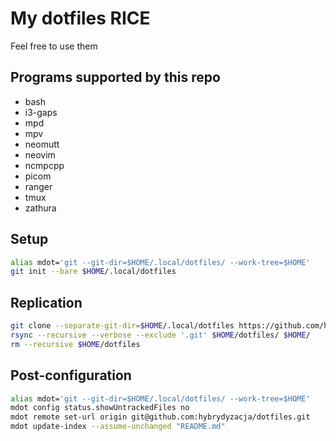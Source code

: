 # My dotfiles RICE
Feel free to use them

## Programs supported by this repo
+ bash
+ i3-gaps
+ mpd
+ mpv
+ neomutt
+ neovim
+ ncmpcpp
+ picom
+ ranger
+ tmux
+ zathura

## Setup
```sh
alias mdot='git --git-dir=$HOME/.local/dotfiles/ --work-tree=$HOME'
git init --bare $HOME/.local/dotfiles
```

## Replication
```sh
git clone --separate-git-dir=$HOME/.local/dotfiles https://github.com/hybrydyzacja/dotfiles.git $HOME/dotfiles
rsync --recursive --verbose --exclude '.git' $HOME/dotfiles/ $HOME/
rm --recursive $HOME/dotfiles
```

## Post-configuration
```sh
alias mdot='git --git-dir=$HOME/.local/dotfiles/ --work-tree=$HOME'
mdot config status.showUntrackedFiles no
mdot remote set-url origin git@github.com:hybrydyzacja/dotfiles.git
mdot update-index --assume-unchanged "README.md"
```
